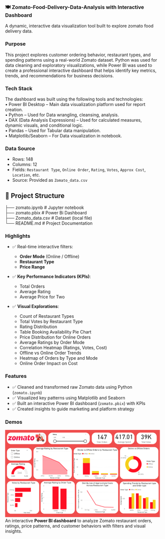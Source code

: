 ### 🍽️ **Zomato-Food-Delivery-Data-Analysis with Interactive Dashboard**
A dynamic, interactive data visualization tool built to explore zomato food delivery data.

### **Purpose**
This project explores customer ordering behavior, restaurant types, and spending patterns using a real-world Zomato dataset. Python was used for data cleaning and exploratory visualizations, while Power BI was used to create a professional interactive dashboard that helps identify key metrics, trends, and recommendations for business decisions.

### **Tech Stack**

The dashboard was built using the following tools and technologies:<br>
•	Power BI Desktop – Main data visualization platform used for report creation.<br>
•	Python – Used for Data wrangling, cleansing, analysis.<br>
•	DAX (Data Analysis Expressions) – Used for calculated measures, dynamic visuals, and conditional logic.<br>
•	Pandas – Used for Tabular data manipulation.<br>
•	Matplotlib/Seaborn –  For Data visualization in notebook.<br>

### **Data Source**

- Rows: 148
- Columns: 12
- Fields: `Restaurant Type`, `Online Order`, `Rating`, `Votes`, `Approx Cost`, `Location`, etc.
- Source: Provided as `Zomato_data.csv`

## 📂 **Project Structure**

├── zomato.ipynb                       # Jupyter notebook <br>
├── zomato.pbix                        # Power Bi Dashboard <br>
├── Zomato_data.csv                    # Dataset (local file)<br>
└── README.md                          # Project Documentation<br>


### **Highlights**

- ✅ Real-time interactive filters:  
   - **Order Mode** (Online / Offline)  
   - **Restaurant Type**  
   - **Price Range**  

- ✅ **Key Performance Indicators (KPIs)**:  
   - Total Orders  
   - Average Rating  
   - Average Price for Two  

- ✅ **Visual Explorations**:  
   - Count of Restaurant Types  
   - Total Votes by Restaurant Type  
   - Rating Distribution  
   - Table Booking Availability Pie Chart  
   - Price Distribution for Online Orders  
   - Average Ratings by Order Mode  
   - Correlation Heatmap (Ratings, Votes, Cost)  
   - Offline vs Online Order Trends  
   - Heatmap of Orders by Type and Mode  
   - Online Order Impact on Cost

### **Features**
- ✅ Cleaned and transformed raw Zomato data using Python (`zomato.ipynb`)
- ✅ Visualized key patterns using Matplotlib and Seaborn
- ✅ Built an interactive Power BI dashboard (`zomato.pbix`) with KPIs
- ✅ Created insights to guide marketing and platform strategy


### Demos
![Dashboard Preview](https://github.com/Ncodeing/Zomato-Food-Delivery-Data-Analysis/blob/main/Zomato%20dashboard.png)
An interactive **Power BI dashboard** to analyze Zomato restaurant orders, ratings, price patterns, and customer behaviors with filters and visual insights.


